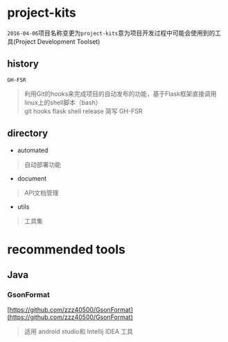 # project-kits
`2016-04-06`项目名称变更为`project-kits`意为项目开发过程中可能会使用到的工具(Project Development Toolset)

## history
`GH-FSR`
> 利用Git的hooks来完成项目的自动发布的功能，基于Flask框架直接调用linux上的shell脚本（bash）   
> git hooks flask shell release 简写 GH-FSR  


## directory
- automated 
> 自动部署功能

- document 
> API文档管理

- utils 
> 工具集

# recommended tools

## Java

### GsonFormat 
[https://github.com/zzz40500/GsonFormat](https://github.com/zzz40500/GsonFormat)
> 适用 android studio和 Intellij IDEA 工具